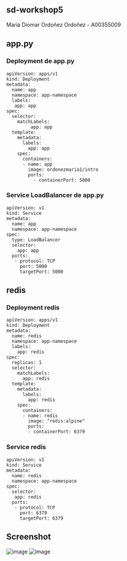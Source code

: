 ## sd-workshop5
Maria Diomar Ordoñez Ordoñez - A00355009
## app.py
### Deployment de app.py
    apiVersion: apps/v1
    kind: Deployment
    metadata:
      name: app
      namespace: app-namespace
      labels:
       app: app
    spec:
      selector:
        matchLabels:
             app: app
      template:
        metadata:
          labels:
            app: app
        spec: 
          containers:
          - name: app
            image: ordonezmaria1/intro
            ports: 
              - containerPort: 5000
### Service LoadBalancer de app.py
    apiVersion: v1
    kind: Service
    metadata:
      name: app
      namespace: app-namespace
    spec:
      type: LoadBalancer
      selector:
        app: app
      ports:
       - protocol: TCP
         port: 5000
         targetPort: 5000
## redis
### Deployment redis
    apiVersion: apps/v1
    kind: Deployment
    metadata:
      name: redis
      namespace: app-namespace
      labels:
        app: redis
    spec:
      replicas: 1
      selector:
        matchLabels:
          app: redis
      template:
        metadata:
          labels:
            app: redis
        spec:
          containers:
          - name: redis
            image: "redis:alpine"
            ports:
            - containerPort: 6379
### Service redis
    apiVersion: v1
    kind: Service
    metadata:
      name: redis
      namespace: app-namespace
    spec:
      selector:
       app: redis
      ports:
       - protocol: TCP
         port: 6379
         targetPort: 6379
 ## Screenshot
 ![image](https://user-images.githubusercontent.com/47904094/169085508-2e4de12c-4042-49f9-9557-365bfc7274a1.png)
 ![image](https://user-images.githubusercontent.com/47904094/169085869-7a9d886a-67d7-47fa-884e-b7626e077d9c.png)


